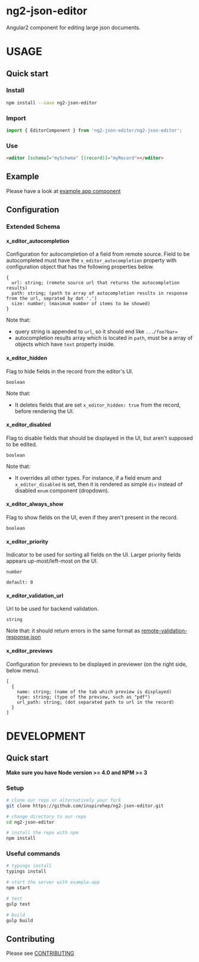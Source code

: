 # ng2-json-editor

Angular2 component for editing large json documents.

# USAGE

## Quick start

### Install

```bash
npm install --save ng2-json-editor
```

### Import

```typescript
import { EditorComponent } from 'ng2-json-editor/ng2-json-editor';
```

### Use

```html
<editor [schema]="mySchema" [(record)]="myRecord"></editor>
```

## Example

Please have a look at [example app component](/example/app/app.component.ts)

## Configuration

### Extended Schema

#### x_editor_autocompletion

Configuration for autocompletion of a field from remote source. Field to be autocompleted must have the `x_editor_autocompletion` property
with configuration object that has the following properties below.

```
{
  url: string; (remote source url that returns the autocompletion results)
  path: string; (path to array of autocompletion results in response from the url, seprated by dot '.')
  size: number; (maximum number of items to be showed)
}
```

Note that:

- query string is appended to `url`, so it should end like `.../foo?bar=`
- autocompletion results array which is located in `path`, must be a array of objects which have `text` property inside.

#### x_editor_hidden

Flag to hide fields in the record from the editor's UI.

```
boolean
```

Note that:

- It deletes fields that are set `x_editor_hidden: true` from the record, before rendering the UI.

#### x_editor_disabled

Flag to disable fields that should be displayed in the UI, but aren't supposed to be edited.

```
boolean
```

Note that:

- It overrides all other types. For instance, if a field enum and `x_editor_disabled` is set, then it is rendered as simple `div` instead of disabled `enum` component (dropdown).

#### x_editor_always_show

Flag to show fields on the UI, even if they aren't present in the record.

```
boolean
```

#### x_editor_priority

Indicator to be used for sorting all fields on the UI.
Larger priority fields appears up-most/left-most on the UI.

```
number
```

```
default: 0
```

#### x_editor_validation_url

Url to be used for backend validation.

```
string
```

Note that:
  it should return errors in the same format as [remote-validation-response.json](./example/mock-data/remote-validation-response.json) 

#### x_editor_previews

Configuration for previews to be displayed in previewer (on the right side, below menu).

```
[
  {
    name: string; (name of the tab which preview is displayed)
    type: string; (type of the preview, such as "pdf")
    url_path: string; (dot separated path to url in the record)
  }
]
```

# DEVELOPMENT

## Quick start

**Make sure you have Node version >= 4.0 and NPM >= 3**

### Setup

```bash
# clone our repo or alternatively your fork
git clone https://github.com/inspirehep/ng2-json-editor.git

# change directory to our repo
cd ng2-json-editor

# install the repo with npm
npm install
```

### Useful commands

```bash
# typings install
typings install

# start the server with example-app
npm start

# test
gulp test

# build
gulp build 
```

## Contributing

Please see [CONTRIBUTING](./github/CONTRIBUTING.md)
